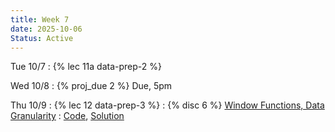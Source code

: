 ```yaml
---
title: Week 7
date: 2025-10-06
Status: Active
---
```


Tue 10/7
: {% lec 11a data-prep-2 %}

Wed 10/8
: {% proj_due 2 %} Due, 5pm

Thu 10/9
: {% lec 12 data-prep-3 %}
: {% disc 6 %} [Window Functions, Data Granularity](https://drive.google.com/file/d/1k5CmTywPUJMSNGnQU2Ae0VruGHbvfuDy/view?usp=sharing)
  : [Code](http://data101.datahub.berkeley.edu/hub/user-redirect/git-pull?repo=https%3A%2F%2Fgithub.com%2Fcal-data-eng%2Ffa25-materials&urlpath=tree%2Ffa25-materials%2Fdisc%2Fdisc06%2Fdisc06.ipynb&branch=main), [Solution](https://drive.google.com/file/d/1FXfqLvwsdWlRFmLBwj5qElYs20eyQ_TJ/view?usp=sharing)

